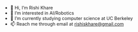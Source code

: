 - 👋 Hi, I’m Rishi Khare
- 👀 I’m interested in AI/Robotics
- 🌱 I’m currently studying computer science at UC Berkeley
- 📫 Reach me through email at rishiskhare@gmail.com

<!---
rishiskhare/rishiskhare is a ✨ special ✨ repository because its `README.md` (this file) appears on your GitHub profile.
You can click the Preview link to take a look at your changes.
--->

